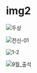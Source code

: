 # img2
![두상](https://user-images.githubusercontent.com/111984910/189950177-d348b2e9-5c45-44d1-8021-e9769d4ea1cc.png)

![전신-01](https://user-images.githubusercontent.com/111984910/189994938-5fc175c5-eea4-4e74-9e61-f74ea7e67a3e.png)

![1-2](https://user-images.githubusercontent.com/111984910/189995318-2b4087d1-e791-423c-a7c5-6ef902b9e3eb.JPG)

![9월_출석](https://user-images.githubusercontent.com/111984910/192569288-abfe3005-ece9-470a-8275-7e868118e646.JPG)
